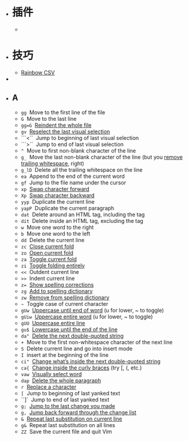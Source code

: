 - # 插件
	-
- # 技巧
	- [Rainbow CSV](https://github.com/mechatroner/rainbow_csv)
-
- ## A
	- `gg`  Move to the first line of the file
	- `G`  Move to the last line
	- `gg=G`  [Reindent the whole file](http://l.main.getrevue.co/ls/click?upn=gVFUf18rutnxjaj5Ut67g-2B45LcNMpBLn3H8FZr8gIvPuFVBve9-2Fj4em-2BWR91lhs8JMpu0A9Sx9heZ1aqDM9kUc7-2FTVlHwPbcL7TvKKwtovlzcI1gIbqMBQabk8GVgamZ49zCp3ln50BGfHy1QT-2BNU07CGoXI8H0IsoI8CmTFZDc-3DekEs_ObpajiB76Xo8C-2BxG6n5cPYObw-2B3Sd5L-2B1HScZbA2VQW2hgo3PlhL1HXXk-2B769fA4UkD9HadwoDkyDqthmSgURlBJBFxAc9wLqixmRP1DhWqa9mPU6HlXilhu-2BSZ-2B-2F8MRfPOHYzrxDXs58HuA-2FyLykc5amVEay85AJmewxr0KQVzI8Jo9LQHNNAhMmGY4YxKoN-2Bg9qRsD1EiA9hHMvM-2Bwv9I0q8h7hncC0oCsh0fFTuP3MP-2FQcnBh-2FfUW6ieIUIND8QVZTyQuiNWPLOcHmukZu0iwufexkUCvQtFV3OG7kSIZXveZQFNoxuWKax-2FMg9-2Fgs8PJOLms-2BzB7MYMlXqr2rhokvnY4MVoOwleuOB1KtV46OMiMo-2B7QD-2FhO6Cf8DpW08Zcpdxn6jP7UVHY21ntWAw-3D-3D)
	- `gv`  [Reselect the last visual selection](http://l.main.getrevue.co/ls/click?upn=gVFUf18rutnxjaj5Ut67g-2B45LcNMpBLn3H8FZr8gIvNJoxJOYGxufPlw2y-2B3gxR2SIYUMFkx9Fh6HDFmxbsCrNeXevaTWwzZw8k2IPXpG7MExNpK6QC2fzaVtClcmwDKYtT2hhBsK3MrdcdRlxaDp01eKcODP-2Fk-2BgP1VqKxlxUY1Gyu2JoijjDfaORGBa-2FLExbnl_ObpajiB76Xo8C-2BxG6n5cPYObw-2B3Sd5L-2B1HScZbA2VQW2hgo3PlhL1HXXk-2B769fA4UkD9HadwoDkyDqthmSgURlBJBFxAc9wLqixmRP1DhWqa9mPU6HlXilhu-2BSZ-2B-2F8MRfPOHYzrxDXs58HuA-2FyLykc5amVEay85AJmewxr0KQVzI8Jo9LQHNNAhMmGY4YxKoN-2Bg9qRsD1EiA9hHMvM-2Bwv9I0q8h7hncC0oCsh0fFTuP3MP-2FQcnBh-2FfUW6ieIUINDXg-2B-2Bn8OvaAAgP6mCImYWq5Qzbpn8PPaoNPeU8xFwm-2F55lodG7Rz1P31jX9-2Fr-2FHGxOpXf5E6S38925CiLGTswgxk4TjS9BS7NsBHjS4ZzJ1okLKKtkqqINZZgkzs9KxBKk1qNBwjlGo0MhPPD-2BdoduA-3D-3D)
	- ```<``  Jump to beginning of last visual selection
	- ```>``  Jump to end of last visual selection
	- `^`  Move to first non-blank character of the line
	- `g_`  Move the last non-blank character of the line (but you [remove trailing whitespace](http://l.main.getrevue.co/ls/click?upn=gVFUf18rutnxjaj5Ut67g-2B45LcNMpBLn3H8FZr8gIvMR5BxJmEE5GS98izFLtY2tLBHrKORPgvxaneVoAYmXlgUq2-2BDohgj-2BwaUx4NcOCxEy1gws1nppwTcjM-2BpCM6t4PWgBUEmsiWJRhXteNPhT1hRpn-2F4p9DdPgIVrCtXw2a-2BU0WcqIzCV72N-2BjP01e75fjZgy_ObpajiB76Xo8C-2BxG6n5cPYObw-2B3Sd5L-2B1HScZbA2VQW2hgo3PlhL1HXXk-2B769fA4UkD9HadwoDkyDqthmSgURlBJBFxAc9wLqixmRP1DhWqa9mPU6HlXilhu-2BSZ-2B-2F8MRfPOHYzrxDXs58HuA-2FyLykc5amVEay85AJmewxr0KQVzI8Jo9LQHNNAhMmGY4YxKoN-2Bg9qRsD1EiA9hHMvM-2Bwv9I0q8h7hncC0oCsh0fFTuP3MP-2FQcnBh-2FfUW6ieIUINDjO-2FpMw1FztOplZYZWjiMXJVBeYZYVq1AkihGo7vLqarSc6Lto-2BLka-2FKFjiZUvj9AFlzoIbEUullKOwEV8CCyPk1bkS0F3lx-2FteoClpsndpe07TPvYC7WCGs-2F8F1m5GWgx3eNtVBXbOO7MLTpvjuzDA-3D-3D), right)
	- `g_lD`  Delete all the trailing whitespace on the line
	- `ea`  Append to the end of the current word
	- `gf`  Jump to the file name under the cursor
	- `xp`  [Swap character forward](http://l.main.getrevue.co/ls/click?upn=gVFUf18rutnxjaj5Ut67g-2B45LcNMpBLn3H8FZr8gIvPVfGUoOlVs-2BLj775sFF6JBTvrxjtt4aLyYIqNtHKMXhk6EtEo1UpAjLdx75OQOJe4-2Fbj0Y37Raq-2F-2F3dRk0lo1PC3XHzk7BdguEl6ryj7uvSitsgO7f0HDVBybd-2FqInEC4zaTBroLtLxILSRULFiKFe3362_ObpajiB76Xo8C-2BxG6n5cPYObw-2B3Sd5L-2B1HScZbA2VQW2hgo3PlhL1HXXk-2B769fA4UkD9HadwoDkyDqthmSgURlBJBFxAc9wLqixmRP1DhWqa9mPU6HlXilhu-2BSZ-2B-2F8MRfPOHYzrxDXs58HuA-2FyLykc5amVEay85AJmewxr0KQVzI8Jo9LQHNNAhMmGY4YxKoN-2Bg9qRsD1EiA9hHMvM-2Bwv9I0q8h7hncC0oCsh0fFTuP3MP-2FQcnBh-2FfUW6ieIUIND5Knrrzj56kxgHbSXRj4HeT3nhMoC-2FukznsVXit-2BbAZcIjY7EOa6ABfl8-2F1dFTkBsRti9QK1-2BS1jk0asqEyzVgXW4czuLCalydzzOD0sey5NVPGaK4WbPmZ7OLkcp2aTP944ZSYV61xblSilXX2r3-2Fg-3D-3D)
	- `Xp`  [Swap character backward](http://l.main.getrevue.co/ls/click?upn=gVFUf18rutnxjaj5Ut67g-2B45LcNMpBLn3H8FZr8gIvPVfGUoOlVs-2BLj775sFF6JBTvrxjtt4aLyYIqNtHKMXhk6EtEo1UpAjLdx75OQOJe4-2Fbj0Y37Raq-2F-2F3dRk0lo1PC3XHzk7BdguEl6ryj7uvSitsgO7f0HDVBybd-2FqInEC4zaTBroLtLxILSRULFiKFe_FHn_ObpajiB76Xo8C-2BxG6n5cPYObw-2B3Sd5L-2B1HScZbA2VQW2hgo3PlhL1HXXk-2B769fA4UkD9HadwoDkyDqthmSgURlBJBFxAc9wLqixmRP1DhWqa9mPU6HlXilhu-2BSZ-2B-2F8MRfPOHYzrxDXs58HuA-2FyLykc5amVEay85AJmewxr0KQVzI8Jo9LQHNNAhMmGY4YxKoN-2Bg9qRsD1EiA9hHMvM-2Bwv9I0q8h7hncC0oCsh0fFTuP3MP-2FQcnBh-2FfUW6ieIUINDK2DWiGpZ1KIGroSXBE8O-2F0MWSDeBm91-2BbovPTvkX60Wc9ZhzIlkn00JxC6T6fnYhifj7uBlcKIWkUevlCxkCVm00sOlGKGVjqWzvniOYFRkTfxn5-2Ba-2FLIRue5k-2Fg-2BbJq2Kk-2Frd4g5FzweLib9OPjHQ-3D-3D)
	- `yyp`  Duplicate the current line
	- `yapP`  Duplicate the current paragraph
	- `dat`  Delete around an HTML tag, including the tag
	- `dit`  Delete inside an HTML tag, excluding the tag
	- `w`  Move one word to the right
	- `b`  Move one word to the left
	- `dd`  Delete the current line
	- `zc`  [Close current fold](http://l.main.getrevue.co/ls/click?upn=gVFUf18rutnxjaj5Ut67g-2B45LcNMpBLn3H8FZr8gIvNGr2sgLZiHgM2E6AqzhhbSu1fTYhG6iuJdaKyJPmc-2BDAetrF7nbh0XgMo0PyHJOJ96-2FBh105AEVH1VayJZRL7KFZkF6HQDpnLKzBWtisUjXkl0lbf8ztJ4H1Dj7LtIX0A-3DQnyP_ObpajiB76Xo8C-2BxG6n5cPYObw-2B3Sd5L-2B1HScZbA2VQW2hgo3PlhL1HXXk-2B769fA4UkD9HadwoDkyDqthmSgURlBJBFxAc9wLqixmRP1DhWqa9mPU6HlXilhu-2BSZ-2B-2F8MRfPOHYzrxDXs58HuA-2FyLykc5amVEay85AJmewxr0KQVzI8Jo9LQHNNAhMmGY4YxKoN-2Bg9qRsD1EiA9hHMvM-2Bwv9I0q8h7hncC0oCsh0fFTuP3MP-2FQcnBh-2FfUW6ieIUINDB9bf7IdbRkqwZ53K8fQxG8IEuCkHSYudia2vE1IqoPSkMKcxLfq4E31nUyezCxh2tQ4OmhTQXefYz3baiwykVSHMu5lZD-2BKSvKq4sQWdgiWxzHB3PtOmQ27EeDuxIwBR-2BT5DWlFovM3W7-2FCFxX9D7w-3D-3D)
	- `zo`  [Open current fold](http://l.main.getrevue.co/ls/click?upn=gVFUf18rutnxjaj5Ut67g-2B45LcNMpBLn3H8FZr8gIvNGr2sgLZiHgM2E6AqzhhbSu1fTYhG6iuJdaKyJPmc-2BDAetrF7nbh0XgMo0PyHJOJ96-2FBh105AEVH1VayJZRL7KFZkF6HQDpnLKzBWtisUjXkl0lbf8ztJ4H1Dj7LtIX0A-3Dj7ju_ObpajiB76Xo8C-2BxG6n5cPYObw-2B3Sd5L-2B1HScZbA2VQW2hgo3PlhL1HXXk-2B769fA4UkD9HadwoDkyDqthmSgURlBJBFxAc9wLqixmRP1DhWqa9mPU6HlXilhu-2BSZ-2B-2F8MRfPOHYzrxDXs58HuA-2FyLykc5amVEay85AJmewxr0KQVzI8Jo9LQHNNAhMmGY4YxKoN-2Bg9qRsD1EiA9hHMvM-2Bwv9I0q8h7hncC0oCsh0fFTuP3MP-2FQcnBh-2FfUW6ieIUINDCdGVNdTJmLwm28RfVFZquGScLyee-2Bdsf1JMkJ9434Bd03Mf99eM6-2F5udRBTpnujvIWKjvaOo0yEnftMw2UUXE3pzGmCjCsTjeepDYfCOzVoKfoGYIqHjUXAUSofdXgfYb-2BixnvpI0L6nYJMqeT-2FSeQ-3D-3D)
	- `za`  [Toggle current fold](http://l.main.getrevue.co/ls/click?upn=gVFUf18rutnxjaj5Ut67g-2B45LcNMpBLn3H8FZr8gIvNGr2sgLZiHgM2E6AqzhhbSu1fTYhG6iuJdaKyJPmc-2BDAetrF7nbh0XgMo0PyHJOJ96-2FBh105AEVH1VayJZRL7KFZkF6HQDpnLKzBWtisUjXkl0lbf8ztJ4H1Dj7LtIX0A-3DXffs_ObpajiB76Xo8C-2BxG6n5cPYObw-2B3Sd5L-2B1HScZbA2VQW2hgo3PlhL1HXXk-2B769fA4UkD9HadwoDkyDqthmSgURlBJBFxAc9wLqixmRP1DhWqa9mPU6HlXilhu-2BSZ-2B-2F8MRfPOHYzrxDXs58HuA-2FyLykc5amVEay85AJmewxr0KQVzI8Jo9LQHNNAhMmGY4YxKoN-2Bg9qRsD1EiA9hHMvM-2Bwv9I0q8h7hncC0oCsh0fFTuP3MP-2FQcnBh-2FfUW6ieIUIND-2BbDqzNCUycggOavfYxjcyQIX0UI38X8rXZnJJpjN-2BL5m7kb52xZ98-2FJ5qwB3p3juf7oe4wPvCEYbFh3nPdpaVpZoVhM18LLcxM-2B15MU8LUvPXUbExQqVHBznVhEa6-2BzhO8YhYnUwwApyX8wWStU46sV-2Bfhmoo3FwTakk-2BCf9n1Y-3D)
	- `zi`  [Toggle folding entirely](http://l.main.getrevue.co/ls/click?upn=gVFUf18rutnxjaj5Ut67g-2B45LcNMpBLn3H8FZr8gIvNGr2sgLZiHgM2E6AqzhhbSu1fTYhG6iuJdaKyJPmc-2BDAetrF7nbh0XgMo0PyHJOJ96-2FBh105AEVH1VayJZRL7KFZkF6HQDpnLKzBWtisUjXkl0lbf8ztJ4H1Dj7LtIX0A-3D3eTU_ObpajiB76Xo8C-2BxG6n5cPYObw-2B3Sd5L-2B1HScZbA2VQW2hgo3PlhL1HXXk-2B769fA4UkD9HadwoDkyDqthmSgURlBJBFxAc9wLqixmRP1DhWqa9mPU6HlXilhu-2BSZ-2B-2F8MRfPOHYzrxDXs58HuA-2FyLykc5amVEay85AJmewxr0KQVzI8Jo9LQHNNAhMmGY4YxKoN-2Bg9qRsD1EiA9hHMvM-2Bwv9I0q8h7hncC0oCsh0fFTuP3MP-2FQcnBh-2FfUW6ieIUINDypg2mW06iVcxvefCw-2FNp9n1-2FCghK0I0eVfKu4fzK7S9mLph23-2FW99aOFzg7mY608DSW2q3AoQ0NF3WnLwWe1I2CKHzik3EKkikgSrgLvjI7UWwtNChsN-2BoAFTZrxb0FHy7OyYKn-2B3cXyiDRfhcogeibwnJ-2BQ-2Fn2hN-2F7p6cosAr8-3D)
	- `<<`  Outdent current line
	- `>>`  Indent current line
	- `z=`  [Show spelling corrections](http://l.main.getrevue.co/ls/click?upn=gVFUf18rutnxjaj5Ut67g-2B45LcNMpBLn3H8FZr8gIvPMT7Q7WcqG7PeTZx9pt4hnzaavDuHdrKaPWnbTyXdKu-2FYcqrTnuw8BPNtYZJyq-2BhqoHSu8EeB-2FKALnwRokgFnIb3BKIl-2Fr4kT-2FV-2FAJmSa7lPZumKjCzFVwDuLzunHNwzY-3DPHsC_ObpajiB76Xo8C-2BxG6n5cPYObw-2B3Sd5L-2B1HScZbA2VQW2hgo3PlhL1HXXk-2B769fA4UkD9HadwoDkyDqthmSgURlBJBFxAc9wLqixmRP1DhWqa9mPU6HlXilhu-2BSZ-2B-2F8MRfPOHYzrxDXs58HuA-2FyLykc5amVEay85AJmewxr0KQVzI8Jo9LQHNNAhMmGY4YxKoN-2Bg9qRsD1EiA9hHMvM-2Bwv9I0q8h7hncC0oCsh0fFTuP3MP-2FQcnBh-2FfUW6ieIUINDvGWxyYQ7rHIkzfLBSPlMXWwF-2Bd7-2BvNPqaoBt4oZjyfTJt1d9tKU1SdqnZPKxijrbuKwrDOKX54-2BDHQDeZCgEQ7HTSlBaQxkNLCEm88clEAxHoVOBgx3FqpueFcO5-2BQDM7PRULxHcaTPrJ8xp26SOOBgnP3gtAJAlZ7oo-2FSMb6SI-3D)
	- `zg`  [Add to spelling dictionary](http://l.main.getrevue.co/ls/click?upn=gVFUf18rutnxjaj5Ut67g-2B45LcNMpBLn3H8FZr8gIvPMT7Q7WcqG7PeTZx9pt4hnzaavDuHdrKaPWnbTyXdKu-2FYcqrTnuw8BPNtYZJyq-2BhqoHSu8EeB-2FKALnwRokgFnIb3BKIl-2Fr4kT-2FV-2FAJmSa7lPZumKjCzFVwDuLzunHNwzY-3D0rYl_ObpajiB76Xo8C-2BxG6n5cPYObw-2B3Sd5L-2B1HScZbA2VQW2hgo3PlhL1HXXk-2B769fA4UkD9HadwoDkyDqthmSgURlBJBFxAc9wLqixmRP1DhWqa9mPU6HlXilhu-2BSZ-2B-2F8MRfPOHYzrxDXs58HuA-2FyLykc5amVEay85AJmewxr0KQVzI8Jo9LQHNNAhMmGY4YxKoN-2Bg9qRsD1EiA9hHMvM-2Bwv9I0q8h7hncC0oCsh0fFTuP3MP-2FQcnBh-2FfUW6ieIUINDFNYs7Z9OeetTaMzVzT-2BsRQfqtIiMMn1ZCjiAk7UIotSQEMIfrg4bYrRrqshTpevZCldVhYKthIRKP0ADb-2BHv6-2BQ3iY0-2FiDPMyh-2FXpyADGXpoyQtlzcvoswHgxxMlGbclsp6cRT-2FLCQ56Y4xegj-2F-2F-2B1JweOzBn-2B9Lacx0kflBezU-3D)
	- `zw`  [Remove from spelling dictionary](http://l.main.getrevue.co/ls/click?upn=gVFUf18rutnxjaj5Ut67g-2B45LcNMpBLn3H8FZr8gIvPMT7Q7WcqG7PeTZx9pt4hnzaavDuHdrKaPWnbTyXdKu-2FYcqrTnuw8BPNtYZJyq-2BhqoHSu8EeB-2FKALnwRokgFnIb3BKIl-2Fr4kT-2FV-2FAJmSa7lPZumKjCzFVwDuLzunHNwzY-3DAhqu_ObpajiB76Xo8C-2BxG6n5cPYObw-2B3Sd5L-2B1HScZbA2VQW2hgo3PlhL1HXXk-2B769fA4UkD9HadwoDkyDqthmSgURlBJBFxAc9wLqixmRP1DhWqa9mPU6HlXilhu-2BSZ-2B-2F8MRfPOHYzrxDXs58HuA-2FyLykc5amVEay85AJmewxr0KQVzI8Jo9LQHNNAhMmGY4YxKoN-2Bg9qRsD1EiA9hHMvM-2Bwv9I0q8h7hncC0oCsh0fFTuP3MP-2FQcnBh-2FfUW6ieIUINDW6eU4dG2qlB-2B2i7I7BFzcc-2FHkzmzKDbULj-2FFMB66Bo2pn8ti9V-2BZwiSBCkcWgZW7XwLL5MNYN5VKSvkIl58XN8yuCRn-2BrPboriZlwOM06U0nKERzmYc1BIk57zc4BUThQf34ypwMnz4jQayyp-2BluAmpLAKjyXw5i3qJWr6zwFkE-3D)
	- `~`  Toggle case of current character
	- `gUw`  [Uppercase until end of word](http://l.main.getrevue.co/ls/click?upn=gVFUf18rutnxjaj5Ut67g-2B45LcNMpBLn3H8FZr8gIvMw41kLKw68e-2FGQOH2rRyayNk-2BLOUNt-2BG7KfZYuYs479u5WMNycUBbnzrBca7AnWrBCCxdGbFLhctlQotjhGgJ1sluhsUwBKJbpU3fJvX-2FY-2BWRqueoJniTzVYrPC-2BRvj6A-3D1AN5_ObpajiB76Xo8C-2BxG6n5cPYObw-2B3Sd5L-2B1HScZbA2VQW2hgo3PlhL1HXXk-2B769fA4UkD9HadwoDkyDqthmSgURlBJBFxAc9wLqixmRP1DhWqa9mPU6HlXilhu-2BSZ-2B-2F8MRfPOHYzrxDXs58HuA-2FyLykc5amVEay85AJmewxr0KQVzI8Jo9LQHNNAhMmGY4YxKoN-2Bg9qRsD1EiA9hHMvM-2Bwv9I0q8h7hncC0oCsh0fFTuP3MP-2FQcnBh-2FfUW6ieIUINDpdYwEDTLIHLeF7QvVOO9pCivRNCKvSHbfvBDkkzpWrU7-2B81CLqVUmap7mzBkANaHT5X20a1HfRHusBiFjfUoKZnfGNFjhdOZkrE8kjebXfclGq605rwOvCWyB4LtiVNe0KJo1srBqCzguHSOezHh4rZTGxVVIzWMd-2F-2F8GpEspXI-3D) (u for lower, ~ to toggle)
	- `gUiw`  [Uppercase entire word](http://l.main.getrevue.co/ls/click?upn=gVFUf18rutnxjaj5Ut67g-2B45LcNMpBLn3H8FZr8gIvMw41kLKw68e-2FGQOH2rRyayNk-2BLOUNt-2BG7KfZYuYs479u5WMNycUBbnzrBca7AnWrBCCxdGbFLhctlQotjhGgJ1sluhsUwBKJbpU3fJvX-2FY-2BWRqueoJniTzVYrPC-2BRvj6A-3DiSPS_ObpajiB76Xo8C-2BxG6n5cPYObw-2B3Sd5L-2B1HScZbA2VQW2hgo3PlhL1HXXk-2B769fA4UkD9HadwoDkyDqthmSgURlBJBFxAc9wLqixmRP1DhWqa9mPU6HlXilhu-2BSZ-2B-2F8MRfPOHYzrxDXs58HuA-2FyLykc5amVEay85AJmewxr0KQVzI8Jo9LQHNNAhMmGY4YxKoN-2Bg9qRsD1EiA9hHMvM-2Bwv9I0q8h7hncC0oCsh0fFTuP3MP-2FQcnBh-2FfUW6ieIUINDTo3NCw-2F8eayjx-2BLvObfzUzUl0-2BEI4pqQS7zbIDXXlJYDzn8O5qsKqWOp27HoiGp59z1t5iW6a0VeMHN97BDMrCRjKt2eWHowEJv-2BrCC7PGCD8iIlXSxNfOnmPMiiq7Xz-2FOmtjnurrXdf62n-2B5xzemXS-2BAbx2OEX16FXZvE3DLDs-3D) (u for lower, ~ to toggle)
	- `gUU`  [Uppercase entire line](http://l.main.getrevue.co/ls/click?upn=gVFUf18rutnxjaj5Ut67g-2B45LcNMpBLn3H8FZr8gIvMw41kLKw68e-2FGQOH2rRyayNk-2BLOUNt-2BG7KfZYuYs479u5WMNycUBbnzrBca7AnWrBCCxdGbFLhctlQotjhGgJ1sluhsUwBKJbpU3fJvX-2FY-2BWRqueoJniTzVYrPC-2BRvj6A-3D3MJt_ObpajiB76Xo8C-2BxG6n5cPYObw-2B3Sd5L-2B1HScZbA2VQW2hgo3PlhL1HXXk-2B769fA4UkD9HadwoDkyDqthmSgURlBJBFxAc9wLqixmRP1DhWqa9mPU6HlXilhu-2BSZ-2B-2F8MRfPOHYzrxDXs58HuA-2FyLykc5amVEay85AJmewxr0KQVzI8Jo9LQHNNAhMmGY4YxKoN-2Bg9qRsD1EiA9hHMvM-2Bwv9I0q8h7hncC0oCsh0fFTuP3MP-2FQcnBh-2FfUW6ieIUINDab7rdZFg50KX9K-2B8th0xiRVauET-2FgVD9zWiSBYI7J2aldbIy43-2BVYO8H3h8JA8twS8nxz6YUGFGgkATIJkarX7pgHUz1sehbMKcEsEXjleKOGNcGT1VA1F-2B3DK7i4M0h2J4bZoCEqbaVwkhckcnnDAdGfwv7-2BJkwjqPE1n58Ud4-3D)
	- `gu$`  [Lowercase until the end of the line](http://l.main.getrevue.co/ls/click?upn=gVFUf18rutnxjaj5Ut67g-2B45LcNMpBLn3H8FZr8gIvMw41kLKw68e-2FGQOH2rRyayNk-2BLOUNt-2BG7KfZYuYs479u5WMNycUBbnzrBca7AnWrBCCxdGbFLhctlQotjhGgJ1sluhsUwBKJbpU3fJvX-2FY-2BWRqueoJniTzVYrPC-2BRvj6A-3Dyj2K_ObpajiB76Xo8C-2BxG6n5cPYObw-2B3Sd5L-2B1HScZbA2VQW2hgo3PlhL1HXXk-2B769fA4UkD9HadwoDkyDqthmSgURlBJBFxAc9wLqixmRP1DhWqa9mPU6HlXilhu-2BSZ-2B-2F8MRfPOHYzrxDXs58HuA-2FyLykc5amVEay85AJmewxr0KQVzI8Jo9LQHNNAhMmGY4YxKoN-2Bg9qRsD1EiA9hHMvM-2Bwv9I0q8h7hncC0oCsh0fFTuP3MP-2FQcnBh-2FfUW6ieIUINDZoWnwCvMiupC7rFzb8qytb1MJ9wlFWsgpZWebyxUDf8LapwoLo4j2lI-2FMXginriFUO-2BDjYvkh8lpE9VteoRNZp0IFv6u82BthT5ZH-2Bf-2FINL9XUZ7axR3nzNvfZx9CYzElGoWmcjpRMBfftea5y7osVe7GxpUQQQOrKBCVIbS3QE-3D)
	- `da"`  [Delete the next double-quoted string](http://l.main.getrevue.co/ls/click?upn=gVFUf18rutnxjaj5Ut67g-2B45LcNMpBLn3H8FZr8gIvPYl0CD0drpRVlKO3jNhDj93DopIf9dA93LLhwuUYO9A3HyZi6IFoG4EPLqnlk62O2hOGf8xfRByTLyaJJy-2BtZ-2FfVdTbzqm4A5qt5ZePm8gnLHJbO6XZkIrriKaaMQFWasTCv7jLzu0jaA6PRnKeuuQGIKw_ObpajiB76Xo8C-2BxG6n5cPYObw-2B3Sd5L-2B1HScZbA2VQW2hgo3PlhL1HXXk-2B769fA4UkD9HadwoDkyDqthmSgURlBJBFxAc9wLqixmRP1DhWqa9mPU6HlXilhu-2BSZ-2B-2F8MRfPOHYzrxDXs58HuA-2FyLykc5amVEay85AJmewxr0KQVzI8Jo9LQHNNAhMmGY4YxKoN-2Bg9qRsD1EiA9hHMvM-2Bwv9I0q8h7hncC0oCsh0fFTuP3MP-2FQcnBh-2FfUW6ieIUINDUYZ6L28Htoy7W9zHo8rsDXIdgIzU7pBfbgXdSWOqAQ1FcwxazTlgCxvNmcGYyBh-2BbSxl2G4PTrJZDk-2FhqIxl1qBAf8BiuOZt8XglaeDdJCP5scyHYYY6Q-2B4prvgeW7H8VmHUj3oJ44Dr7uHzSEmDKmdaNmOQDN0-2F624yiGx10t8-3D)
	- `+`  Move to the first non-whitespace character of the next line
	- `S`  Delete current line and go into insert mode
	- `I`  insert at the beginning of the line
	- `ci"`  [Change what’s inside the next double-quoted string](http://l.main.getrevue.co/ls/click?upn=gVFUf18rutnxjaj5Ut67g-2B45LcNMpBLn3H8FZr8gIvPYl0CD0drpRVlKO3jNhDj93DopIf9dA93LLhwuUYO9A3HyZi6IFoG4EPLqnlk62O2hOGf8xfRByTLyaJJy-2BtZ-2FfVdTbzqm4A5qt5ZePm8gnLHJbO6XZkIrriKaaMQFWasTCv7jLzu0jaA6PRnKeuuQAsVY_ObpajiB76Xo8C-2BxG6n5cPYObw-2B3Sd5L-2B1HScZbA2VQW2hgo3PlhL1HXXk-2B769fA4UkD9HadwoDkyDqthmSgURlBJBFxAc9wLqixmRP1DhWqa9mPU6HlXilhu-2BSZ-2B-2F8MRfPOHYzrxDXs58HuA-2FyLykc5amVEay85AJmewxr0KQVzI8Jo9LQHNNAhMmGY4YxKoN-2Bg9qRsD1EiA9hHMvM-2Bwv9I0q8h7hncC0oCsh0fFTuP3MP-2FQcnBh-2FfUW6ieIUINDCAZZc6lSIdjLbHlS6-2FaoJPLDX5Nx2001fGFxth2GXtiq6B-2Fjs2Wv3NBZCxEd-2FIGIKu9gFGdv-2BBN5sZ-2BO6R4RsMmbKq7qtUzpm1ZYqtqdH22kAK2nUNxq4Ql8-2FoAaiKZUsUfI6DKnmGt3Z8AWqM0f35-2BVKEeA8NEWmbqvVZmJ9nw-3D)
	- `ca{`  [Change inside the curly braces](http://l.main.getrevue.co/ls/click?upn=gVFUf18rutnxjaj5Ut67g-2B45LcNMpBLn3H8FZr8gIvPYl0CD0drpRVlKO3jNhDj93DopIf9dA93LLhwuUYO9A3HyZi6IFoG4EPLqnlk62O2hOGf8xfRByTLyaJJy-2BtZ-2FfVdTbzqm4A5qt5ZePm8gnLHJbO6XZkIrriKaaMQFWasTCv7jLzu0jaA6PRnKeuuQ7lOP_ObpajiB76Xo8C-2BxG6n5cPYObw-2B3Sd5L-2B1HScZbA2VQW2hgo3PlhL1HXXk-2B769fA4UkD9HadwoDkyDqthmSgURlBJBFxAc9wLqixmRP1DhWqa9mPU6HlXilhu-2BSZ-2B-2F8MRfPOHYzrxDXs58HuA-2FyLykc5amVEay85AJmewxr0KQVzI8Jo9LQHNNAhMmGY4YxKoN-2Bg9qRsD1EiA9hHMvM-2Bwv9I0q8h7hncC0oCsh0fFTuP3MP-2FQcnBh-2FfUW6ieIUINDodDslDteernL8EH9zE9cKGlvzomigEizgfD-2Famee2pYBirbW5WajfA1ElaG1CDu0Wi-2Fs3oRTRoiwgW17ihhdcXSNKT1yvHXmM-2Fs6Q3QD1n0BOXDOe2VdZqxXETTshEm0Plt9KMtToqXZcgAsaYCUyFF6LYkommtfD4w2h0xRrLo-3D) (try [, (, etc.)
	- `vaw`  [Visually select word](http://l.main.getrevue.co/ls/click?upn=gVFUf18rutnxjaj5Ut67g-2B45LcNMpBLn3H8FZr8gIvPYl0CD0drpRVlKO3jNhDj93DopIf9dA93LLhwuUYO9A3HyZi6IFoG4EPLqnlk62O2hOGf8xfRByTLyaJJy-2BtZ-2FfVdTbzqm4A5qt5ZePm8gnLHJbO6XZkIrriKaaMQFWasTCv7jLzu0jaA6PRnKeuuQc5YB_ObpajiB76Xo8C-2BxG6n5cPYObw-2B3Sd5L-2B1HScZbA2VQW2hgo3PlhL1HXXk-2B769fA4UkD9HadwoDkyDqthmSgURlBJBFxAc9wLqixmRP1DhWqa9mPU6HlXilhu-2BSZ-2B-2F8MRfPOHYzrxDXs58HuA-2FyLykc5amVEay85AJmewxr0KQVzI8Jo9LQHNNAhMmGY4YxKoN-2Bg9qRsD1EiA9hHMvM-2Bwv9I0q8h7hncC0oCsh0fFTuP3MP-2FQcnBh-2FfUW6ieIUINDPjCvFfIS4iAa75fDsnW12jKncM3OcHknBlvBP6futh7hhtZS7Im9DcTz57qmlwbJXetENq3eIXW-2B98fKJZB6FuQCPeKMLOZ4zv7VFMc8zutxwEocmYGT-2BK3ny59aZXny6KBp72ECXcpLcGrKXH5bMIX9WCdIVuYh6IaetsZrJZg-3D)
	- `dap`  [Delete the whole paragraph](http://l.main.getrevue.co/ls/click?upn=gVFUf18rutnxjaj5Ut67g-2B45LcNMpBLn3H8FZr8gIvPYl0CD0drpRVlKO3jNhDj93DopIf9dA93LLhwuUYO9A3HyZi6IFoG4EPLqnlk62O2hOGf8xfRByTLyaJJy-2BtZ-2FfVdTbzqm4A5qt5ZePm8gnLHJbO6XZkIrriKaaMQFWasTCv7jLzu0jaA6PRnKeuuQMC8k_ObpajiB76Xo8C-2BxG6n5cPYObw-2B3Sd5L-2B1HScZbA2VQW2hgo3PlhL1HXXk-2B769fA4UkD9HadwoDkyDqthmSgURlBJBFxAc9wLqixmRP1DhWqa9mPU6HlXilhu-2BSZ-2B-2F8MRfPOHYzrxDXs58HuA-2FyLykc5amVEay85AJmewxr0KQVzI8Jo9LQHNNAhMmGY4YxKoN-2Bg9qRsD1EiA9hHMvM-2Bwv9I0q8h7hncC0oCsh0fFTuP3MP-2FQcnBh-2FfUW6ieIUINDcUFJNuWd3y46KIbEOyaKGOKVXgP1IcJyZd8n4zM-2F41At00Zyx3r2xZSCE68FX6Xj5J3ydVCMzETh-2BLY2dOXdmwP7y71U-2BXvM1Ql8qIPku0Ftd9p-2B9Uyl1-2FG5VpoLBk1gpop0f-2FmzWAt-2BpqhI49goVZU8Rp5goLfBPbQayzTd-2BsA-3D)
	- `r`  [Replace a character](http://l.main.getrevue.co/ls/click?upn=gVFUf18rutnxjaj5Ut67g-2B45LcNMpBLn3H8FZr8gIvO9MHcx314UzT9-2F08QWNGxZ-2BSKIpbacFpBNirtF94agSy8yUVTHXFTixZ-2BL6CHZ-2BaEyFZA0dDlSjxe6ZsKg2-2B1b57LEsl2wYlaI3phqGEiWAHAjSrnP4FhplW-2BRBLEUmp4-3DdCRk_ObpajiB76Xo8C-2BxG6n5cPYObw-2B3Sd5L-2B1HScZbA2VQW2hgo3PlhL1HXXk-2B769fA4UkD9HadwoDkyDqthmSgURlBJBFxAc9wLqixmRP1DhWqa9mPU6HlXilhu-2BSZ-2B-2F8MRfPOHYzrxDXs58HuA-2FyLykc5amVEay85AJmewxr0KQVzI8Jo9LQHNNAhMmGY4YxKoN-2Bg9qRsD1EiA9hHMvM-2Bwv9I0q8h7hncC0oCsh0fFTuP3MP-2FQcnBh-2FfUW6ieIUINDGWmaG3NFRtK5We2dajkOYcPZfLW6jvBUCjTafuqS7hpR6kjcklxvUYiUOSRlTtcTBlhDXSRajIo5XM78AC4Onq1fBO4z6w0yTH6WfEJrmpjB5sPl0ZjoXy9q1IbaONWY0leG4qhJYFyyS00e00lx8Zx-2B2WQRMzwGljTQAIqgFH4-3D)
	- ``[``  Jump to beginning of last yanked text
	- ``]`  Jump to end of last yanked text
	- `g;`  [Jump to the last change you made](http://l.main.getrevue.co/ls/click?upn=gVFUf18rutnxjaj5Ut67g-2B45LcNMpBLn3H8FZr8gIvMPNE4ZSXWiVMKiErQvDU99XDOnEyiLnHs3975IpoRjDoRM9NQ-2BY8jmyLV3MfJyeHhyPTFBbkYnRGP4vRyCMdzkoVaRr1Kl8knDO7CEfFc-2BSaNFc2sgXx9P3g-2BaNR1Eti4-3DIEBz_ObpajiB76Xo8C-2BxG6n5cPYObw-2B3Sd5L-2B1HScZbA2VQW2hgo3PlhL1HXXk-2B769fA4UkD9HadwoDkyDqthmSgURlBJBFxAc9wLqixmRP1DhWqa9mPU6HlXilhu-2BSZ-2B-2F8MRfPOHYzrxDXs58HuA-2FyLykc5amVEay85AJmewxr0KQVzI8Jo9LQHNNAhMmGY4YxKoN-2Bg9qRsD1EiA9hHMvM-2Bwv9I0q8h7hncC0oCsh0fFTuP3MP-2FQcnBh-2FfUW6ieIUIND9aWau8I1RzQlaHHJIOZRdc9wZvF2N8JiwLi7G69cByep8yPXXiDyVEJP7th04l2r6vS9RTwG2gmizmeBSV6bWmQcMXYCn79fgwOyjXRsih8I-2FA-2BldQpsyLeCfuAS-2FEqOPg-2BI2vkE3yXWddebXqENPdlB7h6faRsjilyQ8SRoIoM-3D)
	- `g,`  [Jump back forward through the change list](http://l.main.getrevue.co/ls/click?upn=gVFUf18rutnxjaj5Ut67g-2B45LcNMpBLn3H8FZr8gIvMPNE4ZSXWiVMKiErQvDU99XDOnEyiLnHs3975IpoRjDoRM9NQ-2BY8jmyLV3MfJyeHhyPTFBbkYnRGP4vRyCMdzkoVaRr1Kl8knDO7CEfFc-2BSaNFc2sgXx9P3g-2BaNR1Eti4-3DQmsG_ObpajiB76Xo8C-2BxG6n5cPYObw-2B3Sd5L-2B1HScZbA2VQW2hgo3PlhL1HXXk-2B769fA4UkD9HadwoDkyDqthmSgURlBJBFxAc9wLqixmRP1DhWqa9mPU6HlXilhu-2BSZ-2B-2F8MRfPOHYzrxDXs58HuA-2FyLykc5amVEay85AJmewxr0KQVzI8Jo9LQHNNAhMmGY4YxKoN-2Bg9qRsD1EiA9hHMvM-2Bwv9I0q8h7hncC0oCsh0fFTuP3MP-2FQcnBh-2FfUW6ieIUINDbKez9logDxpZ9kTSA0nH1ntunR3fdEkE4D0Ztv-2BV5DXHfbA6w920GyDGdKIV4KayCT0dGVaDoeij9cuZ9v0W8jH1i-2F3BjVNFa2D0aEc4pOMEfY3JM8NakVw-2FBtv8AI28y7KXR56YTd1iBbQ2U5L19bszEpkGZFUW0zJxKrVknH0-3D)
	- `&`  [Repeat last substitution on current line](http://l.main.getrevue.co/ls/click?upn=gVFUf18rutnxjaj5Ut67g-2B45LcNMpBLn3H8FZr8gIvMmwJhaqF5YW3HXoXAraDmHbRjvgwLv147So0FE27euKxy2MaVlBX67VILYBwFAr7u0sXhiBXHGnFoGywCum-2Fnf-2FX99gpOib48sM8B-2B3Y4k32FDUidnv9eVPRaujQcpRVKwBRIwTMkMgThZMq6hffnEbEhS_ObpajiB76Xo8C-2BxG6n5cPYObw-2B3Sd5L-2B1HScZbA2VQW2hgo3PlhL1HXXk-2B769fA4UkD9HadwoDkyDqthmSgURlBJBFxAc9wLqixmRP1DhWqa9mPU6HlXilhu-2BSZ-2B-2F8MRfPOHYzrxDXs58HuA-2FyLykc5amVEay85AJmewxr0KQVzI8Jo9LQHNNAhMmGY4YxKoN-2Bg9qRsD1EiA9hHMvM-2Bwv9I0q8h7hncC0oCsh0fFTuP3MP-2FQcnBh-2FfUW6ieIUINDZnVC097GHjvliB5NHJ0TT7nKHi7ZXK8pOcEWZ6QISZu5GXR5Uq1Nu-2FBhvOBD3e1gwl2LJy2XzKxvMu-2F1aup6fhgXI0cfQG0EM0yEURon780aH-2BL7gsKlmAgYYaQ-2BLZ4qvJVH-2By9C739ZWXO0EKNEpovCkelr-2FxxwRGSOwjj-2FUzo-3D)
	- `g&`  Repeat last substitution on all lines
	- `ZZ`  Save the current file and quit Vim